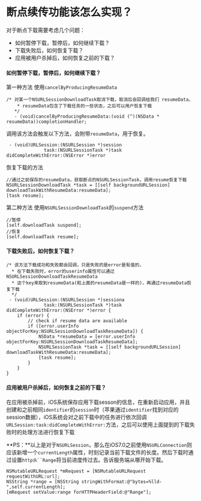 # 断点续传功能该怎么实现？
对于断点下载需要考虑几个问题：

* 如何暂停下载，暂停后，如何继续下载？
* 下载失败后，如何恢复下载？
* 应用被用户杀掉后，如何恢复之前的下载？

#### 如何暂停下载，暂停后，如何继续下载？
第一种方法
使用`cancelByProducingResumeData`

```
/* 对某一个NSURLSessionDownloadTask取消下载，取消后会回调给我们 resumeData，
    * resumeData包含了下载任务的一些状态，之后可以用户恢复下载
   */
   - (void)cancelByProducingResumeData:(void (^)(NSData * resumeData))completionHandler;
```
调用该方法会触发以下方法，会附带`resumeData`，用于恢复。

```
 - (void)URLSession:(NSURLSession *)session
              task:(NSURLSessionTask *)task
didCompleteWithError:(NSError *)error 
```
恢复下载的方法

```
//通过之前保存的resumeData，获取断点的NSURLSessionTask，调用resume恢复下载
NSURLSessionDownloadTask *task = [[self backgroundURLSession] downloadTaskWithResumeData:resumeData];
[task resume];
```
第二种方法
使用`NSURLSessionDownloadTask`的`suspend`方法

```
//暂停
[self.downloadTask suspend];
//恢复
[self.downloadTask resume];
```
#### 下载失败后，如何恢复下载？

```
/* 该方法下载成功和失败都会回调，只是失败的是error是有值的，
  * 在下载失败时，error的userinfo属性可以通过NSURLSessionDownloadTaskResumeData
  * 这个key来取到resumeData(和上面的resumeData是一样的)，再通过resumeData恢复下载
  */
 - (void)URLSession:(NSURLSession *)sessiona
              task:(NSURLSessionTask *)task
didCompleteWithError:(NSError *)error {
    if (error) {
        // check if resume data are available
        if ([error.userInfo objectForKey:NSURLSessionDownloadTaskResumeData]) {
            NSData *resumeData = [error.userInfo objectForKey:NSURLSessionDownloadTaskResumeData];
            NSURLSessionTask *task = [[self backgroundURLSession] downloadTaskWithResumeData:resumeData];
            [task resume];
        }
    }
}
```
#### 应用被用户杀掉后，如何恢复之前的下载？
在应用被杀掉前，iOS系统保存应用下载sesson的信息，在重新启动应用，并且创建和之前相同`identifier`的`session`时（苹果通过`identifier`找到对应的session数据），iOS系统会对之前下载中的任务进行依次回调`URLSession:task:didCompleteWithError:`方法，之后可以使用上面提到的下载失败时的处理方法进行恢复下载

**PS：**以上是对于`NSURLSession`，那么在iOS7.0之前使用`NSURLConnection`则应该新增一个`currentLength`属性，时刻记录当前下载文件的长度。然后下载时通过设置`http头``Range`将当前进度传过去。告诉服务端从哪开始下载。

```
NSMutableURLRequest *mRequest = [NSMutableURLRequest requestWithURL:url];
NSString *range = [NSString stringWithFormat:@"bytes=%lld-",self.currentLength];
[mRequest setValue:range forHTTPHeaderField:@"Range"];
```


